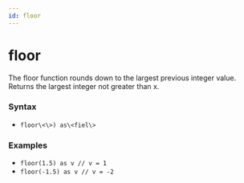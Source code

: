```yaml
---
id: floor
---
```


# floor

The floor function rounds down to the largest previous integer value.
Returns the largest integer not greater than x.

### Syntax

* `floor\<\>) as\<fiel\>`

### Examples

* `floor(1.5) as v // v = 1`
* `floor(-1.5) as v // v = -2`

